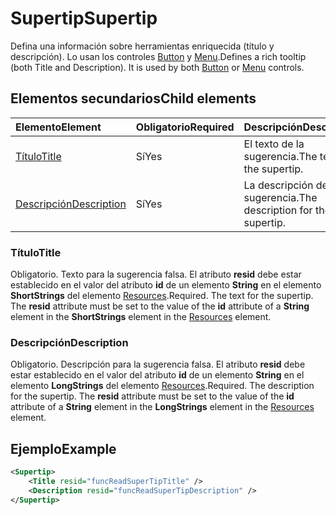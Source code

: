 # <a name="supertip"></a><span data-ttu-id="217ce-101">Supertip</span><span class="sxs-lookup"><span data-stu-id="217ce-101">Supertip</span></span>

<span data-ttu-id="217ce-p101">Defina una información sobre herramientas enriquecida (título y descripción). Lo usan los controles [Button](control.md#button-control) y [Menu](control.md#menu-dropdown-button-controls).</span><span class="sxs-lookup"><span data-stu-id="217ce-p101">Defines a rich tooltip (both Title and Description). It is used by both [Button](control.md#button-control) or [Menu](control.md#menu-dropdown-button-controls)  controls.</span></span>

## <a name="child-elements"></a><span data-ttu-id="217ce-104">Elementos secundarios</span><span class="sxs-lookup"><span data-stu-id="217ce-104">Child elements</span></span>

|  <span data-ttu-id="217ce-105">Elemento</span><span class="sxs-lookup"><span data-stu-id="217ce-105">Element</span></span> |  <span data-ttu-id="217ce-106">Obligatorio</span><span class="sxs-lookup"><span data-stu-id="217ce-106">Required</span></span>  |  <span data-ttu-id="217ce-107">Descripción</span><span class="sxs-lookup"><span data-stu-id="217ce-107">Description</span></span>  |
|:-----|:-----|:-----|
|  [<span data-ttu-id="217ce-108">Título</span><span class="sxs-lookup"><span data-stu-id="217ce-108">Title</span></span>](#title)        | <span data-ttu-id="217ce-109">Sí</span><span class="sxs-lookup"><span data-stu-id="217ce-109">Yes</span></span> |   <span data-ttu-id="217ce-110">El texto de la sugerencia.</span><span class="sxs-lookup"><span data-stu-id="217ce-110">The text for the supertip.</span></span>         |
|  [<span data-ttu-id="217ce-111">Descripción</span><span class="sxs-lookup"><span data-stu-id="217ce-111">Description</span></span>](#description)  | <span data-ttu-id="217ce-112">Sí</span><span class="sxs-lookup"><span data-stu-id="217ce-112">Yes</span></span> |  <span data-ttu-id="217ce-113">La descripción de la sugerencia.</span><span class="sxs-lookup"><span data-stu-id="217ce-113">The description for the supertip.</span></span>    |

### <a name="title"></a><span data-ttu-id="217ce-114">Título</span><span class="sxs-lookup"><span data-stu-id="217ce-114">Title</span></span>

<span data-ttu-id="217ce-p102">Obligatorio. Texto para la sugerencia falsa. El atributo  **resid** debe estar establecido en el valor del atributo **id** de un elemento **String** en el elemento **ShortStrings** del elemento [Resources](resources.md).</span><span class="sxs-lookup"><span data-stu-id="217ce-p102">Required. The text for the supertip. The  **resid** attribute must be set to the value of the **id** attribute of a **String** element in the **ShortStrings** element in the [Resources](resources.md) element.</span></span>

### <a name="description"></a><span data-ttu-id="217ce-118">Descripción</span><span class="sxs-lookup"><span data-stu-id="217ce-118">Description</span></span>

<span data-ttu-id="217ce-p103">Obligatorio. Descripción para la sugerencia falsa. El atributo  **resid** debe estar establecido en el valor del atributo **id** de un elemento **String** en el elemento **LongStrings** del elemento [Resources](resources.md).</span><span class="sxs-lookup"><span data-stu-id="217ce-p103">Required. The description for the supertip. The  **resid** attribute must be set to the value of the **id** attribute of a **String** element in the **LongStrings** element in the [Resources](resources.md) element.</span></span>

## <a name="example"></a><span data-ttu-id="217ce-122">Ejemplo</span><span class="sxs-lookup"><span data-stu-id="217ce-122">Example</span></span>

```xml
<Supertip>
    <Title resid="funcReadSuperTipTitle" />
    <Description resid="funcReadSuperTipDescription" />
</Supertip>
```
